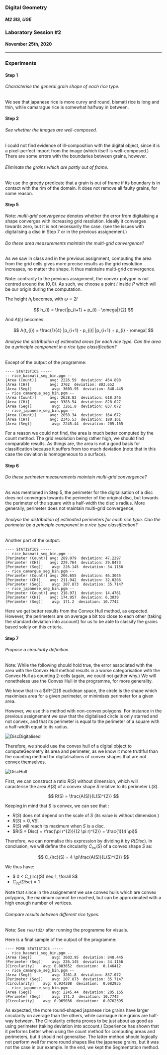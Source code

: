 ### Digital Geometry

##### M2 SIS, UGE

### Laboratory Session \#2

#### November 25th, 2020

----

### Experiments

#### Step 1

###### Characterise the general grain shape of each rice type.

We see that japanese rice is more curvy and round,
bismati rice is long and thin, while camarague rice is somewhat halfway
in between.  

#### Step 2

###### See whether the images are well-composed.

I could not find evidence of ill-composition with the digital object,
since it is a pixel-perfect import from the image (which itself is well-composed.)
There are some errors with the boundaries between grains, however.

###### Eliminate the grains which are partly out of frame.

We use the greedy predicate that a grain is out of frame if its boundary
is in contact with the rim of the domain.
It does not remove all faulty grains, for some reason.

#### Step 5

Note: *multi-grid convergence* denotes whether the error from digitalising a shape converges with increasing grid resolution. Ideally it converges towards zero, but it is not necessarily the case. (see the issues with digitalising a disc in Step 7 or in the previous assignement.)

###### Do these area measurements maintain the multi-grid convergence?

As we saw in class and in the previous assignment, computing the area from the grid cells gives more precise results as the grid resolution increases, no matter the shape. It thus maintains multi-grid convergence.

Note: contrarily to the previous assignment, the convex polygon is not centred around the $(0, 0)$. As such, we choose a point $I$ inside $P$ which will be our origin during the computation.

The height $h_{i}$ becomes, with $\omega = 2I$

$$
    h_{i} =  \frac{|p_{i+1} + p_{i} - \omega|}{2}
$$

And $A(t_{i})$ becomes:

$$
    A(t_{i}) = \frac{1}{4} |p_{i+1} - p_{i}| |p_{i+1} + p_{i} - \omega|
$$

###### Analyse the distribution of estimated areas for each rice type. Can the area be a principle component in a rice type classification?

Except of the output of the programme:

    ---- STATISTICS -----
    -- rice_basmati_seg_bin.pgm --
    [Area (Count)]      avg: 2226.59  deviation: 454.898
    [Area (CH)]         avg: 3702  deviation: 803.652
    [Area (Seg)]         avg: 3603.95  deviation: 848.445
    -- rice_camargue_seg_bin.pgm --
    [Area (Count)]      avg: 2638.82  deviation: 618.246
    [Area (CH)]         avg: 3383.54  deviation: 828.027
    [Area (Seg)]         avg: 3261.8  deviation: 837.072
    -- rice_japanese_seg_bin.pgm --
    [Area (Count)]      avg: 2058.34  deviation: 164.672
    [Area (CH)]         avg: 2345.53  deviation: 180.161
    [Area (Seg)]         avg: 2245.44  deviation: 205.165


For a reason we could not find, the area is much better computed by the count method. The grid resolution being rather high, we should find comparable results.
As things are, the area is not a good basis for classification because it suffers from too much deviation (note that in this case the deviation is homogeneous to a surface).


#### Step 6

###### Do these perimeter measurements maintain multi-grid convergence?

As was mentioned in Step 5, the perimeter for the digitalisation of a disc does not converges towards the perimeter of the original disc, but towards the perimeter of the square with a half-width the disc's radius. More generally, perimeter does not maintain multi-grid convergence,

###### Analyse the distribution of estimated perimeters for each rice type. Can the perimeter be a principle component in a rice type classification?

Another part of the output:

    ---- STATISTICS -----
    -- rice_basmati_seg_bin.pgm --
    [Perimeter (Count)] avg: 289.079  deviation: 47.2297
    [Perimeter (CH)]    avg: 229.764  deviation: 29.8473
    [Perimeter (Seg)]    avg: 226.145  deviation: 34.1156
    -- rice_camargue_seg_bin.pgm --
    [Perimeter (Count)] avg: 266.655  deviation: 46.3045
    [Perimeter (CH)]    avg: 211.942  deviation: 32.0266
    [Perimeter (Seg)]    avg: 207.873  deviation: 35.7147
    -- rice_japanese_seg_bin.pgm --
    [Perimeter (Count)] avg: 218.971  deviation: 14.4761
    [Perimeter (CH)]    avg: 174.957  deviation: 6.3039
    [Perimeter (Seg)]    avg: 171.2  deviation: 10.7742


Here we get better results from the Convex Hull method, as expected. However, the perimeters are on average a bit too close to each other (taking the standard deviation into account) for us to be able to classify the grains based solely on this criteria.

#### Step 7

###### Propose a circularity definition.


Note: While the following should hold true, the error associated with the area with the Convex Hull method results in a worse categorisation with the Convex Hull as counting 2-cells (again, we could not gather why.) We will nonetheless use the Convex Hull in the programme, for more generality.

We know that in a $\R^{2}$ euclidean space, the circle is the shape which maximises area for a given perimeter, or minimises perimeter for a given area.


However, we use this method with non-convex polygons. For instance in the previous assignement we saw that the digitalised circle is only starred and not convex, and that its perimeter is equal to the perimeter of a square with a half-width equal to its radius.

![DiscDigitalised](../../res/td1/DiscBoundary.png)

Therefore, we should use the convex hull of a digital object to computeGeometry its area and perimeter, as we know it more truthful than the counting method for digitalisations of convex shapes that are not convex themselves.

![DiscHull](../../res/td1/ConvexHullDisc.png)


First, we can construct a ratio $R(S)$ without dimension, which will caracterise the area $A(S)$ of a convex shape $S$ relative to its perimeter $L(S)$.

$$
  R(S) = \frac{A(S)}{L(S)^{2}}
$$

Keeping in mind that $S$ is convex, we can see that :
- $R(S)$ does not depend on the scale of $S$ (its value is without dimension.)
- $R(S) > 0, \forall S$.
- $R(S)$ will reach its maximum when $S$ is a disc.
- $R(S = Disc) = \frac{\pi r^{2}}{(2 \pi r)^{2}} = \frac{1}{4 \pi}$

Therefore, we can normalise this expression by dividing it by $R(Disc)$.
In conclusion, we will define the circularity $C_{irc}(S)$ of a convex shape $S$ as:

$$
    C_{irc}(S) = 4 \pi\frac{A(S)}{L(S)^{2}}
$$

We thus have:
- $ 0 < C_{irc}(S) \leq 1, \forall S$
- $C_{irc}(Disc) = 1$

Note that since in the assignement we use convex hulls which are convex polygons, the maximum cannot be reached, but can be approximated with a high enough number of vertices.

###### Compare results between different rice types.

Note: See `res/td2/` after running the programme for visuals.

Here is a final sample of the output of the programme:

    ---- MORE STATISTICS -----
    -- rice_basmati_seg_bin.pgm --
    [Area (Seg)]         avg: 3603.95  deviation: 848.445
    [Perimeter (Seg)]    avg: 226.145  deviation: 34.1156
    [Circularity]    avg: 0.883652  deviation:  0.146412
    -- rice_camargue_seg_bin.pgm --
    [Area (Seg)]         avg: 3261.8  deviation: 837.072
    [Perimeter (Seg)]    avg: 207.873  deviation: 35.7147
    [Circularity]    avg: 0.934208  deviation:  0.082935
    -- rice_japanese_seg_bin.pgm --
    [Area (Seg)]         avg: 2245.44  deviation: 205.165
    [Perimeter (Seg)]    avg: 171.2  deviation: 10.7742
    [Circularity]    avg: 0.965036  deviation:  0.0762395

As expected, the more round-shaped japanese rice grains have larger circularity on average than the others, while carmague rice grains are half-way between.
The Circularity criteria proves to be just about as good as using perimeter (taking deviation into account.) Experience has shown that it performs better when using the count method for computing areas and perimeters, but it should not generalise. The latter method should logically not perform well for more round shapes like the japanese grains, but it was not the case in our example. In the end, we kept the Segmentation method.
